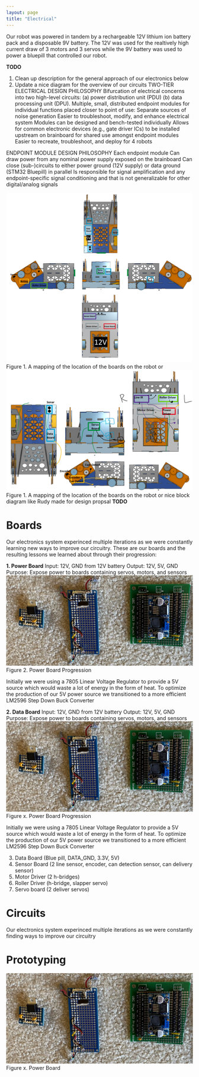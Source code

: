 ```yaml
---
layout: page
title: "Electrical"
---
```


Our robot was powered in tandem by a rechargeable 12V lithium ion battery pack and a disposable 9V battery. The 12V was used for the realtively high current draw of 3 motors and 3 servos while the 9V battery was used to power a bluepill that controlled our robot.

**TODO**
1. Clean up description for the general approach of our electronics below
2. Update a nice diagram for the overview of our circuits
TWO-TIER ELECTRICAL DESIGN PHILOSOPHY
Bifurcation of electrical concerns into two high-level circuits: 
(a) power distribution unit (PDU)
(b) data processing unit (DPU).
Multiple, small, distributed endpoint modules for individual functions placed closer to point of use:
Separate sources of noise generation
Easier to troubleshoot, modify, and enhance electrical system
Modules can be designed and bench-tested individually
Allows for common electronic devices (e.g., gate driver ICs) to be installed upstream on brainboard for shared use amongst endpoint modules
Easier to recreate, troubleshoot, and deploy for 4 robots

ENDPOINT MODULE DESIGN PHILOSOPHY
Each endpoint module
Can draw power from any nominal power supply exposed on the brainboard
Can close (sub-)circuits to either power ground (12V supply) or data ground (STM32 Bluepill) in parallel
Is responsible for signal amplification and any endpoint-specific signal conditioning and that is not generalizable for other digital/analog signals

![rs](https://raw.githubusercontent.com/seanghaeli/seanghaeli.github.io/master/assets/images/elec_map_2.PNG)
Figure 1. A mapping of the location of the boards on the robot
or
![rs](https://raw.githubusercontent.com/seanghaeli/seanghaeli.github.io/master/assets/images/elec_map_tobeupdated.PNG)
Figure 1. A mapping of the location of the boards on the robot
or
nice block diagram like Rudy made for design propsal
**TODO**

# Boards
Our electronics system experinced multiple iterations as we were constantly learning new ways to improve our circuitry.
These are our boards and the resulting lessons we learned about through their progression:

**1. Power Board**
Input: 12V, GND from 12V battery
Output: 12V, 5V, GND
Purpose: Expose power to boards containing servos, motors, and sensors
![rs](https://raw.githubusercontent.com/seanghaeli/seanghaeli.github.io/master/assets/images/powerboard.jpg)
Figure 2. Power Board Progression

Initially we were using a 7805 Linear Voltage Regulator to provide a 5V source which would waste a lot of energy in the form of heat.
To optimize the production of our 5V power source we transitioned to a more efficient LM2596 Step Down Buck Converter

**2. Data Board**
Input: 12V, GND from 12V battery
Output: 12V, 5V, GND
Purpose: Expose power to boards containing servos, motors, and sensors
![rs](https://raw.githubusercontent.com/seanghaeli/seanghaeli.github.io/master/assets/images/powerboard.jpg)
Figure x. Power Board Progression

Initially we were using a 7805 Linear Voltage Regulator to provide a 5V source which would waste a lot of energy in the form of heat.
To optimize the production of our 5V power source we transitioned to a more efficient LM2596 Step Down Buck Converter

3. Data Board (Blue pill, DATA_GND, 3.3V, 5V)
4. Sensor Board (2 line sensor, encoder, can detection sensor, can delivery sensor)
5. Motor Driver (2 h-bridges)
6. Roller Driver (h-bridge, slapper servo)
7. Servo board (2 deliver servos)

# Circuits
Our electronics system experinced multiple iterations as we were constantly finding ways to improve our circuitry


# Prototyping



![rs](https://raw.githubusercontent.com/seanghaeli/seanghaeli.github.io/master/assets/images/powerboard.jpg)
Figure x. Power Board


